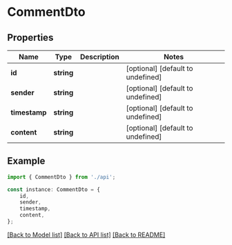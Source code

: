 # CommentDto


## Properties

Name | Type | Description | Notes
------------ | ------------- | ------------- | -------------
**id** | **string** |  | [optional] [default to undefined]
**sender** | **string** |  | [optional] [default to undefined]
**timestamp** | **string** |  | [optional] [default to undefined]
**content** | **string** |  | [optional] [default to undefined]

## Example

```typescript
import { CommentDto } from './api';

const instance: CommentDto = {
    id,
    sender,
    timestamp,
    content,
};
```

[[Back to Model list]](../README.md#documentation-for-models) [[Back to API list]](../README.md#documentation-for-api-endpoints) [[Back to README]](../README.md)
